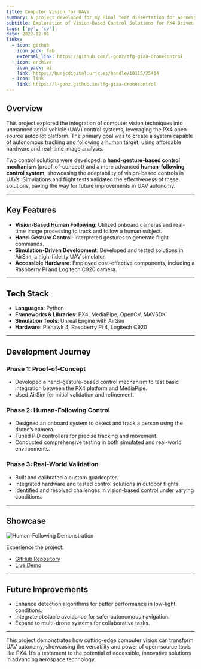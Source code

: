 ```yaml
---
title: Computer Vision for UAVs
summary: A project developed for my Final Year dissertation for Aeroespace Engineer Bachelor Degree.
subtitle: Exploration of Vision-Based Control Solutions for PX4-Driven UAVs
tags: ['py', 'cv']
date: 2022-12-01
links:
  - icon: github
    icon_pack: fab
    external_link: https://github.com/l-gonz/tfg-giaa-dronecontrol
  - icon: archive
    icon_pack: ai
    link: https://burjcdigital.urjc.es/handle/10115/25414
  - icon: link
    link: https://l-gonz.github.io/tfg-giaa-dronecontrol
---
```



## Overview
This project explored the integration of computer vision techniques into unmanned aerial vehicle (UAV) control systems, leveraging the PX4 open-source autopilot platform. The primary goal was to create a system capable of autonomous tracking and following a human target, using affordable hardware and real-time image analysis.

Two control solutions were developed: a **hand-gesture-based control mechanism** (proof-of-concept) and a more advanced **human-following control system**, showcasing the adaptability of vision-based controls in UAVs. Simulations and flight tests validated the effectiveness of these solutions, paving the way for future improvements in UAV autonomy.

---

## Key Features
- **Vision-Based Human Following**: Utilized onboard cameras and real-time image processing to track and follow a human subject.
- **Hand-Gesture Control**: Interpreted gestures to generate flight commands.
- **Simulation-Driven Development**: Developed and tested solutions in AirSim, a high-fidelity UAV simulator.
- **Accessible Hardware**: Employed cost-effective components, including a Raspberry Pi and Logitech C920 camera.

---

## Tech Stack
- **Languages**: Python
- **Frameworks & Libraries**: PX4, MediaPipe, OpenCV, MAVSDK
- **Simulation Tools**: Unreal Engine with AirSim
- **Hardware**: Pixhawk 4, Raspberry Pi 4, Logitech C920

---

## Development Journey
### Phase 1: Proof-of-Concept
- Developed a hand-gesture-based control mechanism to test basic integration between the PX4 platform and MediaPipe.
- Used AirSim for initial validation and refinement.

### Phase 2: Human-Following Control
- Designed an onboard system to detect and track a person using the drone’s camera.
- Tuned PID controllers for precise tracking and movement.
- Conducted comprehensive testing in both simulated and real-world environments.

### Phase 3: Real-World Validation
- Built and calibrated a custom quadcopter.
- Integrated hardware and tested control solutions in outdoor flights.
- Identified and resolved challenges in vision-based control under varying conditions.

---

## Showcase
![Human-Following Demonstration](images/human-following-demo.jpg)

Experience the project:
- [GitHub Repository](https://github.com/yourusername/project-repo)
- [Live Demo](https://your-live-demo-link.com)

---

## Future Improvements
- Enhance detection algorithms for better performance in low-light conditions.
- Integrate obstacle avoidance for safer autonomous navigation.
- Expand to multi-drone systems for collaborative tasks.

---

This project demonstrates how cutting-edge computer vision can transform UAV autonomy, showcasing the versatility and power of open-source tools like PX4. It’s a testament to the potential of accessible, innovative solutions in advancing aerospace technology.
